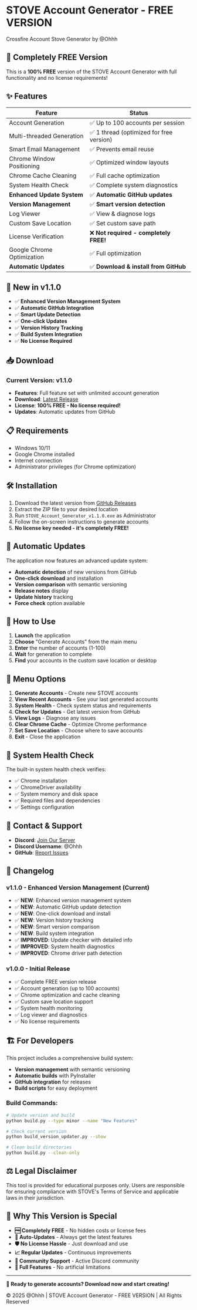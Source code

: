 # STOVE Account Generator - FREE VERSION

Crossfire Account Stove Generator by @Ohhh

## 🎉 **Completely FREE Version**

This is a **100% FREE** version of the STOVE Account Generator with full functionality and no license requirements!

## ✨ Features

| Feature | Status |
|---------|--------|
| Account Generation | ✅ Up to 100 accounts per session |
| Multi-threaded Generation | ✅ 1 thread (optimized for free version) |
| Smart Email Management | ✅ Prevents email reuse |
| Chrome Window Positioning | ✅ Optimized window layouts |
| Chrome Cache Cleaning | ✅ Full cache optimization |
| System Health Check | ✅ Complete system diagnostics |
| **Enhanced Update System** | ✅ **Automatic GitHub updates** |
| **Version Management** | ✅ **Smart version detection** |
| Log Viewer | ✅ View & diagnose logs |
| Custom Save Location | ✅ Set custom save path |
| License Verification | ❌ **Not required - completely FREE!** |
| Google Chrome Optimization | ✅ Full optimization |
| **Automatic Updates** | ✅ **Download & install from GitHub** |

## 🚀 **New in v1.1.0**

- ✅ **Enhanced Version Management System**
- ✅ **Automatic GitHub Integration**
- ✅ **Smart Update Detection**
- ✅ **One-click Updates**
- ✅ **Version History Tracking**
- ✅ **Build System Integration**
- ✅ **No License Required**

## 📥 Download

### Current Version: v1.1.0
- **Features**: Full feature set with unlimited account generation
- **Download**: [Latest Release](https://github.com/Soozu/stove-account-generator/releases/latest)
- **License**: **100% FREE - No license required!**
- **Updates**: Automatic updates from GitHub

## 📋 Requirements
- Windows 10/11
- Google Chrome installed
- Internet connection
- Administrator privileges (for Chrome optimization)

## 🛠️ Installation
1. Download the latest version from [GitHub Releases](https://github.com/Soozu/stove-account-generator/releases/latest)
2. Extract the ZIP file to your desired location
3. Run `STOVE_Account_Generator_v1.1.0.exe` as Administrator
4. Follow the on-screen instructions to generate accounts
5. **No license key needed - it's completely FREE!**

## 🔄 **Automatic Updates**

The application now features an advanced update system:
- **Automatic detection** of new versions from GitHub
- **One-click download** and installation
- **Version comparison** with semantic versioning
- **Release notes** display
- **Update history** tracking
- **Force check** option available

## 🎯 **How to Use**

1. **Launch** the application
2. **Choose** "Generate Accounts" from the main menu
3. **Enter** the number of accounts (1-100)
4. **Wait** for generation to complete
5. **Find** your accounts in the custom save location or desktop

## 📱 **Menu Options**

1. **Generate Accounts** - Create new STOVE accounts
2. **View Recent Accounts** - See your last generated accounts
3. **System Health** - Check system status and requirements
4. **Check for Updates** - Get latest version from GitHub
5. **View Logs** - Diagnose any issues
6. **Clear Chrome Cache** - Optimize Chrome performance
7. **Set Save Location** - Choose where to save accounts
8. **Exit** - Close the application

## 🔧 **System Health Check**

The built-in system health check verifies:
- ✅ Chrome installation
- ✅ ChromeDriver availability
- ✅ System memory and disk space
- ✅ Required files and dependencies
- ✅ Settings configuration

## 💬 **Contact & Support**
- **Discord**: [Join Our Server](https://discord.gg/QK6F7KzKZ7)
- **Discord Username**: @Ohhh
- **GitHub**: [Report Issues](https://github.com/Soozu/stove-account-generator/issues)

## 📝 **Changelog**

### v1.1.0 - Enhanced Version Management (Current)
- ✅ **NEW**: Enhanced version management system
- ✅ **NEW**: Automatic GitHub update detection
- ✅ **NEW**: One-click download and install
- ✅ **NEW**: Version history tracking
- ✅ **NEW**: Smart version comparison
- ✅ **NEW**: Build system integration
- ✅ **IMPROVED**: Update checker with detailed info
- ✅ **IMPROVED**: System health diagnostics
- ✅ **IMPROVED**: Chrome driver path detection

### v1.0.0 - Initial Release
- ✅ Complete FREE version release
- ✅ Account generation (up to 100 accounts)
- ✅ Chrome optimization and cache cleaning
- ✅ Custom save location support
- ✅ System health monitoring
- ✅ Log viewer and diagnostics
- ✅ No license requirements

## 🏗️ **For Developers**

This project includes a comprehensive build system:
- **Version management** with semantic versioning
- **Automatic builds** with PyInstaller
- **GitHub integration** for releases
- **Build scripts** for easy deployment

### Build Commands:
```bash
# Update version and build
python build.py --type minor --name "New Features"

# Check current version
python build_version_updater.py --show

# Clean build directories
python build.py --clean-only
```

## ⚖️ **Legal Disclaimer**
This tool is provided for educational purposes only. Users are responsible for ensuring compliance with STOVE's Terms of Service and applicable laws in their jurisdiction.

## 🎉 **Why This Version is Special**

- **🆓 Completely FREE** - No hidden costs or license fees
- **🔄 Auto-Updates** - Always get the latest features
- **🛡️ No License Hassle** - Just download and use
- **📈 Regular Updates** - Continuous improvements
- **💬 Community Support** - Active Discord community
- **🔧 Full Features** - No artificial limitations

---

**🎯 Ready to generate accounts? Download now and start creating!**

© 2025 @Ohhh | STOVE Account Generator - FREE VERSION | All Rights Reserved 
